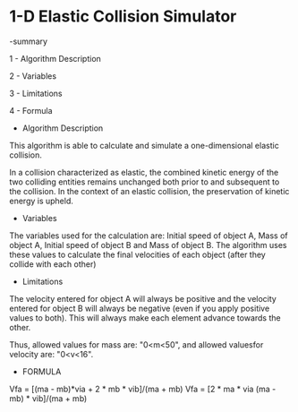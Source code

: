 # 1-D Elastic Collision Simulator

-summary

1 - Algorithm Description

2 - Variables

3 - Limitations

4 - Formula


- Algorithm Description

This algorithm is able to calculate and simulate a one-dimensional elastic collision.

In a collision characterized as elastic, the combined kinetic energy of the two colliding entities remains unchanged both prior to and subsequent to the collision. In the context of an elastic collision, the preservation of kinetic energy is upheld.


- Variables

The variables used for the calculation are: Initial speed of object A, Mass of object A, Initial speed of object B and Mass of object B. The algorithm uses these values ​​to calculate the final velocities of each object (after they collide with each other)


- Limitations

The velocity entered for object A will always be positive and the velocity entered for object B will always be negative (even if you apply positive values ​​to both). This will always make each element advance towards the other.

Thus, allowed values ​​for mass are: "0<m<50", and allowed values ​​for velocity are: "0<v<16".


- FORMULA

Vfa = [(ma - mb)*via + 2 * mb * vib]/(ma + mb)
Vfa = [2 * ma * via (ma - mb) * vib]/(ma + mb)




